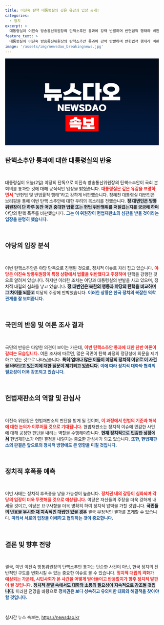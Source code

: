 ```yaml
---
title: 이진숙 탄핵 대통령실의 깊은 유감과 입장 공개!
categories:
  - 정치
excerpt: >
  대통령실이 이진숙 방송통신위원장의 탄핵소추안 통과에 강력 반발하며 반헌법적 행태라 비판했습니다. 야당의 저의와 진실이 궁금해지는 상황! 클릭해 자세한 내용을 확인하세요!
feature_text: >
  대통령실이 이진숙 방송통신위원장의 탄핵소추안 통과에 강력 반발하며 반헌법적 행태라 비판했습니다. 야당의 저의와 진실이 궁금해지는 상황! 클릭해 자세한 내용을 확인하세요!
image: '/assets/img/newsdao_breakingnews.jpg'
---
```


<p><img src="/assets/img/newsdao_breakingnews.jpg" alt="ontimetimes 속보" /></p>

<h2 data-ke-size="size26">탄핵소추안 통과에 대한 대통령실의 반응</h2>

<p data-ke-size="size16">&nbsp;</p>

<p data-ke-size="size16">대통령실이 오늘(2일) 야당의 단독으로 이진숙 방송통신위원장의 탄핵소추안이 국회 본회의를 통과한 것에 대해 공식적인 입장을 밝혔습니다. <b><span style="color: #ee2323;">대통령실은 깊은 유감을 표명하면서</span></b> "반헌법 및 반법률적 행태"라고 강하게 비판했습니다. 정혜전 대통령실 대변인은 브리핑을 통해 이번 탄핵 소추안에 대한 우려의 목소리를 전했습니다. <b><span style="background-color: #21538527;">정 대변인은 방통위원장이 단 하루 동안 어떤 중대한 법률 또는 헌법 위반행위를 저질렀는지를 궁금해 하며</span></b> 야당의 탄핵 폭주를 비판했습니다. <b><span style="color: #1a5490;">그는 이 위원장이 헌법재판소의 심판을 받을 것이라는 입장을 분명히 했습니다.</span></b></p>

<p data-ke-size="size16">&nbsp;</p>

<h2 data-ke-size="size26">야당의 입장 분석</h2>

<p data-ke-size="size16">&nbsp;</p>

<p data-ke-size="size16">이번 탄핵소추안은 야당 단독으로 진행된 것으로, 정치적 이슈로 자리 잡고 있습니다. <b><span style="color: #ee2323;">야당은 이진숙 방통위원장이 특정 상황에서 법률을 위반했다고 주장하며</span></b> 탄핵을 강행한 것으로 알려져 있습니다. 하지만 이러한 조치는 여당과 대통령실의 반발을 사고 있으며, 정치적 대립의 심화를 낳고 있습니다. <b><span style="background-color: #21538527;">정 대변인은 북한의 행동과 야당의 탄핵을 비교하며 그 차이를 되묻고</span></b> 야당의 주장에 반박했습니다. <b><span style="color: #1a5490;">이러한 상황은 한국 정치의 복잡한 역학 관계를 잘 보여줍니다.</span></b></p>

<p data-ke-size="size16">&nbsp;</p>

<h2 data-ke-size="size26">국민의 반응 및 여론 조사 결과</h2>

<p data-ke-size="size16">&nbsp;</p>

<p data-ke-size="size16">국민의 반응은 다양한 의견이 보이는 가운데, <b><span style="color: #ee2323;">이번 탄핵소추안 통과에 대한 찬반 여론이 갈리는 모습입니다.</span></b> 여론 조사에 따르면, 많은 국민이 탄핵 과정의 정당성에 의문을 제기하고 있는 것으로 나타났습니다. <b><span style="background-color: #21538527;">특히 얼마나 많은 이들이 야당의 정치적 이유로 이 사건을 바라보고 있는지에 대한 질문이 제기되고 있습니다.</span></b> <b><span style="color: #1a5490;">이에 따라 정치적 대화와 협력의 필요성이 더욱 강조되고 있습니다.</span></b></p>

<p data-ke-size="size16">&nbsp;</p>

<h2 data-ke-size="size26">헌법재판소의 역할 및 관심사</h2>

<p data-ke-size="size16">&nbsp;</p>

<p data-ke-size="size16">이진숙 위원장은 헌법재판소의 판단을 받게 될 것이며, <b><span style="color: #ee2323;">이 과정에서 헌법의 기준과 해석에 대한 논의가 이루어질 것으로 기대됩니다.</span></b> 헌법재판소는 정치적 이슈에 민감한 사안에 대해 공정한 판단을 내리는 역할을 수행해야합니다. <b><span style="background-color: #21538527;">현재 정치적으로 민감한 상황에서</span></b> 헌법재판소가 어떤 결정을 내릴지는 중요한 관심사가 되고 있습니다. <b><span style="color: #1a5490;">또한, 헌법재판소의 판결은 앞으로의 정치적 방향에도 큰 영향을 미칠 것입니다.</span></b></p>

<p data-ke-size="size16">&nbsp;</p>

<h2 data-ke-size="size26">정치적 후폭풍 예측</h2>

<p data-ke-size="size16">&nbsp;</p>

<p data-ke-size="size16">이번 사태는 정치적 후폭풍을 낳을 가능성이 높습니다. <b><span style="color: #ee2323;">정치권 내의 갈등이 심화되며 각 당의 입장이 더욱 뚜렷해질 것으로 예상됩니다.</span></b> 여당은 자신들의 주장을 더욱 강하게 내세울 것이고, 야당은 요구사항을 더욱 명확히 하여 정치적 압박을 가할 것입니다. <b><span style="background-color: #21538527;">국민들의 반응을 무시한 채 지속적인 대립만 있을 경우</span></b> 결국 부정적인 결과를 초래할 수 있습니다. <b><span style="color: #1a5490;">따라서 서로의 입장을 이해하고 협의하는 것이 중요합니다.</span></b></p>

<p data-ke-size="size16">&nbsp;</p>

<h2 data-ke-size="size26">결론 및 향후 전망</h2>

<p data-ke-size="size16">&nbsp;</p>

<p data-ke-size="size16">결국, 이번 이진숙 방통위원장의 탄핵소추안 통과는 단순한 사건이 아닌, 한국 정치의 전반적인 구도를 변화시킬 수 있는 중요한 이슈로 볼 수 있습니다. <b><span style="color: #ee2323;">정치적 대립의 격화가 예상되는 가운데, 시민사회가 본 사건을 어떻게 받아들이고 반응할지가 향후 정치적 발판이 될 것입니다.</span></b> <b><span style="background-color: #21538527;">정치적 분열 속에서도 대화와 소통의 필요성이 지속적으로 강조될 것입니다.</span></b> 이러한 전망을 바탕으로 <b><span style="color: #1a5490;">정치권은 보다 성숙하고 유의미한 대화와 해결책을 찾아야 할 것입니다.</span></b></p>

<p data-ke-size="size16">&nbsp;</p>
실시간 뉴스 속보는, <a href="https://newsdao.kr" rel="dofollow">https://newsdao.kr</a>


